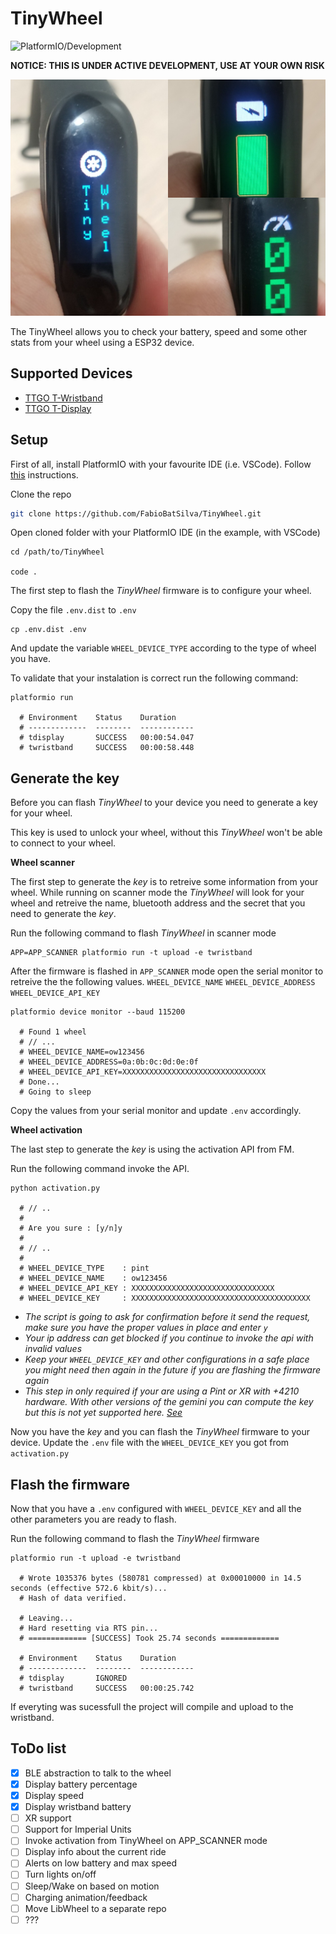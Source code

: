 # TinyWheel
![PlatformIO/Development](https://github.com/FabioBatSilva/TinyWheel/workflows/PlatformIO/badge.svg?branch=development)


**NOTICE: THIS IS UNDER ACTIVE DEVELOPMENT, USE AT YOUR OWN RISK**

![image](images/pinmap.png)

The TinyWheel allows you to check your battery, speed and some other stats from your wheel using a ESP32 device.

## Supported Devices
- [TTGO T-Wristband](https://www.aliexpress.com/item/4000527495064.html)
- [TTGO T-Display](https://www.aliexpress.com/item/33048962331.html)

## Setup

First of all, install PlatformIO with your favourite IDE (i.e. VSCode).
Follow [this](https://platformio.org/platformio-ide) instructions.

Clone the repo

```sh
git clone https://github.com/FabioBatSilva/TinyWheel.git
```

Open cloned folder with your PlatformIO IDE (in the example, with VSCode)

```shell
cd /path/to/TinyWheel

code .
```

The first step to flash the *TinyWheel* firmware is to configure your wheel.

Copy the file `.env.dist` to `.env`
```shell
cp .env.dist .env
```
And update the variable `WHEEL_DEVICE_TYPE` according to the type of wheel you have.


To validate that your instalation is correct run the following command:
```shell
platformio run

  # Environment    Status    Duration
  # -------------  --------  ------------
  # tdisplay       SUCCESS   00:00:54.047
  # twristband     SUCCESS   00:00:58.448
```

## Generate the key

Before you can flash *TinyWheel* to your device you need to generate a key for your wheel.

This key is used to unlock your wheel, without this *TinyWheel* won't be able to connect to your wheel.

**Wheel scanner**

The first step to generate the *key* is to retreive some information from your wheel.
While running on scanner mode the *TinyWheel* will look for your wheel and retreive the name, bluetooth address and the secret that you need to generate the *key*.

Run the following command to flash *TinyWheel* in scanner mode

```shell
APP=APP_SCANNER platformio run -t upload -e twristband
```

After the firmware is flashed in `APP_SCANNER` mode open the serial monitor to retreive the the following values.
`WHEEL_DEVICE_NAME`
`WHEEL_DEVICE_ADDRESS`
`WHEEL_DEVICE_API_KEY`

```shell
platformio device monitor --baud 115200

  # Found 1 wheel
  # // ...
  # WHEEL_DEVICE_NAME=ow123456
  # WHEEL_DEVICE_ADDRESS=0a:0b:0c:0d:0e:0f
  # WHEEL_DEVICE_API_KEY=XXXXXXXXXXXXXXXXXXXXXXXXXXXXXXXX
  # Done...
  # Going to sleep
```
Copy the values from your serial monitor and update `.env` accordingly.

**Wheel activation**

The last step to generate the *key* is using the activation API from FM.

Run the following command invoke the API.
```shell
python activation.py

  # // ..
  #
  # Are you sure : [y/n]y
  #
  # // ..
  #
  # WHEEL_DEVICE_TYPE    : pint
  # WHEEL_DEVICE_NAME    : ow123456
  # WHEEL_DEVICE_API_KEY : XXXXXXXXXXXXXXXXXXXXXXXXXXXXXXXX
  # WHEEL_DEVICE_KEY     : XXXXXXXXXXXXXXXXXXXXXXXXXXXXXXXXXXXXXXXX
```
- _The script is going to ask for confirmation before it send the request, make sure you have the proper values in place and enter `y`_
- _Your ip address can get blocked if you continue to invoke the api with invalid values_
- _Keep your `WHEEL_DEVICE_KEY` and other configurations in a safe place you might need then again in the future if you are flashing the firmware again_
- _This step in only required if your are using a Pint or XR with +4210 hardware. With other versions of the gemini you can compute the key but this is not yet supported here. [See](https://github.com/TomasHubelbauer/onewheel-web-bluetooth#how-does-the-unlock-flow-go)_

Now you have the *key* and you can flash the *TinyWheel* firmware to your device.
Update the `.env` file with the `WHEEL_DEVICE_KEY` you got from `activation.py`


## Flash the firmware

Now that you have a `.env` configured with `WHEEL_DEVICE_KEY` and all the other parameters you are ready to flash.

Run the following command to flash the *TinyWheel* firmware

```shell
platformio run -t upload -e twristband

  # Wrote 1035376 bytes (580781 compressed) at 0x00010000 in 14.5 seconds (effective 572.6 kbit/s)...
  # Hash of data verified.

  # Leaving...
  # Hard resetting via RTS pin...
  # ============= [SUCCESS] Took 25.74 seconds =============

  # Environment    Status    Duration
  # -------------  --------  ------------
  # tdisplay       IGNORED
  # twristband     SUCCESS   00:00:25.742
```

If everyting was sucessfull the project will compile and upload to the wristband.


## ToDo list

- [x] BLE abstraction to talk to the wheel
- [x] Display battery percentage
- [x] Display speed
- [x] Display wristband battery
- [ ] XR support
- [ ] Support for Imperial Units
- [ ] Invoke activation from TinyWheel on APP_SCANNER mode
- [ ] Display info about the current ride
- [ ] Alerts on low battery and max speed
- [ ] Turn lights on/off
- [ ] Sleep/Wake on based on motion
- [ ] Charging animation/feedback
- [ ] Move LibWheel to a separate repo
- [ ] ???
